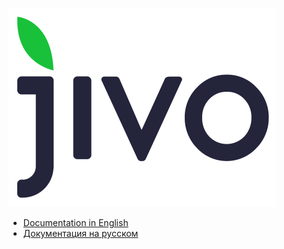 ![Jivo Logo](./README_en/Resources/jivo_logo.svg)

* [Documentation in English](./README_en.md)
* [Документация на русском](./README_ru.md)
